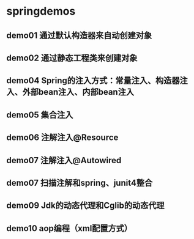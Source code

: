 # springdemos

## demo01 通过默认构造器来自动创建对象

## demo02 通过静态工程类来创建对象

## demo04 Spring的注入方式：常量注入、构造器注入、外部bean注入、内部bean注入

## demo05 集合注入

## demo06 注解注入@Resource

## demo07 注解注入@Autowired

## demo07 扫描注解和spring、junit4整合

## demo09 Jdk的动态代理和Cglib的动态代理

## demo10 aop编程（xml配置方式）





